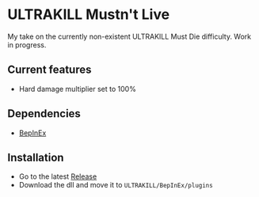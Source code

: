 # ULTRAKILL Mustn't Live

My take on the currently non-existent ULTRAKILL Must Die difficulty.
Work in progress.

## Current features

- Hard damage multiplier set to 100%


## Dependencies

- [BepInEx](https://thunderstore.io/c/ultrakill/p/BepInEx/BepInExPack/)

## Installation

- Go to the latest [Release](https://github.com/wacfeld/UKML/releases)
- Download the dll and move it to `ULTRAKILL/BepInEx/plugins`

